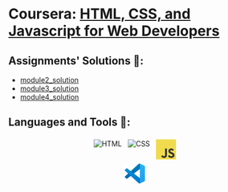 # Coursera: [HTML, CSS, and Javascript for Web Developers](https://www.coursera.org/learn/html-css-javascript-for-web-developers)

## Assignments' Solutions 📄:

- [module2_solution](https://sraabia.github.io/module2_solution/index.html)
- [module3_solution](https://sraabia.github.io/module3_solution/module3_solution.html)
- [module4_solution](https://sraabia.github.io/module4_solution/index.html)
 ## Languages and Tools 🧰: 
<p align="center">
  <img src="https://github.com/abrahamcalf/programming-languages-logos/blob/master/src/html/html_48x48.png"  alt="HTML" height="50" style="vertical-align:top; margin:4px" >
  <img src="https://github.com/abrahamcalf/programming-languages-logos/blob/master/src/css/css_32x32.png" alt="CSS" height="40" style="vertical-align:top; margin:4px" > 
<img src="https://raw.githubusercontent.com/github/explore/80688e429a7d4ef2fca1e82350fe8e3517d3494d/topics/javascript/javascript.png" alt="Javascript" height="40" style="vertical-align:top; margin:4px">
  <BR>
<img src="https://raw.githubusercontent.com/github/explore/80688e429a7d4ef2fca1e82350fe8e3517d3494d/topics/visual-studio-code/visual-studio-code.png" alt="VS Code" height="40" style="vertical-align:top; margin:4px">
</p>
